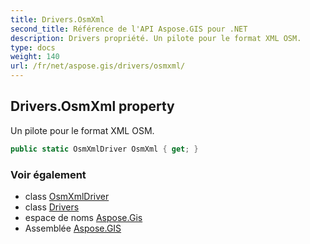 ```yaml
---
title: Drivers.OsmXml
second_title: Référence de l'API Aspose.GIS pour .NET
description: Drivers propriété. Un pilote pour le format XML OSM.
type: docs
weight: 140
url: /fr/net/aspose.gis/drivers/osmxml/
---
```

## Drivers.OsmXml property

Un pilote pour le format XML OSM.

```csharp
public static OsmXmlDriver OsmXml { get; }
```

### Voir également

* class [OsmXmlDriver](../../../aspose.gis.formats.osmxml/osmxmldriver/)
* class [Drivers](../)
* espace de noms [Aspose.Gis](../../drivers/)
* Assemblée [Aspose.GIS](../../../)


